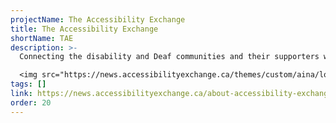 ```yaml
---
projectName: The Accessibility Exchange
title: The Accessibility Exchange
shortName: TAE
description: >-
  Connecting the disability and Deaf communities and their supporters with organizations and businesses to work on accessibility projects together.

  <img src="https://news.accessibilityexchange.ca/themes/custom/aina/logo-menu.png" alt="Logo of the Accessibility Exchange" style="width: 300px; margin-top: 1em;" />
tags: []
link: https://news.accessibilityexchange.ca/about-accessibility-exchange
order: 20
---
```

